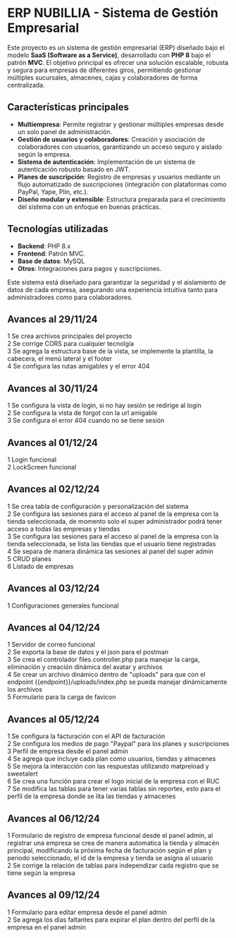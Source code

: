 # ERP NUBILLIA - Sistema de Gestión Empresarial

Este proyecto es un sistema de gestión empresarial (ERP) diseñado bajo el modelo **SaaS (Software as a Service)**, desarrollado con **PHP 8** bajo el patrón **MVC**. El objetivo principal es ofrecer una solución escalable, robusta y segura para empresas de diferentes giros, permitiendo gestionar múltiples sucursales, almacenes, cajas y colaboradores de forma centralizada.

## Características principales
- **Multiempresa**: Permite registrar y gestionar múltiples empresas desde un solo panel de administración.
- **Gestión de usuarios y colaboradores**: Creación y asociación de colaboradores con usuarios, garantizando un acceso seguro y aislado según la empresa.
- **Sistema de autenticación**: Implementación de un sistema de autenticación robusto basado en JWT.
- **Planes de suscripción**: Registro de empresas y usuarios mediante un flujo automatizado de suscripciones (integración con plataformas como PayPal, Yape, Plin, etc.).
- **Diseño modular y extensible**: Estructura preparada para el crecimiento del sistema con un enfoque en buenas prácticas.

## Tecnologías utilizadas
- **Backend**: PHP 8.x
- **Frontend**: Patrón MVC.
- **Base de datos**: MySQL
- **Otros**: Integraciones para pagos y suscripciones.

Este sistema está diseñado para garantizar la seguridad y el aislamiento de datos de cada empresa, asegurando una experiencia intuitiva tanto para administradores como para colaboradores.

## Avances al 29/11/24
1 Se crea archivos principales del proyecto  
2 Se corrige CORS para cualquier tecnolgía  
3 Se agrega la estructura base de la vista, se implemente la plantilla, la cabecera, el menú lateral y el footer  
4 Se configura las rutas amigables y el error 404

## Avances al 30/11/24
1 Se configura la vista de login, si no hay sesión se redirige al login  
2 Se configura la vista de forgot con la url amigable  
3 Se configura el error 404 cuando no se tiene sesión

## Avances al 01/12/24
1 Login funcional  
2 LockScreen funcional

## Avances al 02/12/24
1 Se crea tabla de configuración y personalización del sistema  
2 Se configura las sesiones para el acceso al panel de la empresa con la tienda seleccionada, de momento solo el super administrador podrá tener acceso a todas las empresas y tiendas  
3 Se configura las sesiones para el acceso al panel de la empresa con la tienda seleccionada, se lista las tiendas que el usuario tiene registradas  
4 Se separa de manera dinámica las sesiones al panel del super admin  
5 CRUD planes  
6 Listado de empresas

## Avances al 03/12/24
1 Configuraciones generales funcional  

## Avances al 04/12/24
1 Servidor de correo funcional  
2 Se exporta la base de datos y el json para el postman  
3 Se crea el controlador files.controller.php para manejar la carga, eliminación y creación dinámica del avatar y archivos  
4 Se crear un archivo dinámico dentro de "uploads" para que con el endpoint {{endpoint}}/uploads/index.php se pueda manejar dinámicamente los archivos  
5 Formulario para la carga de favicon

## Avances al 05/12/24
1 Se configura la facturación con el API de facturación  
2 Se configura los medios de pago "Paypal" para los planes y suscripciones  
3 Perfil de empresa desde el panel admin  
4 Se agrega que incluye cada plan como usuarios, tiendas y almacenes  
5 Se mejora la interacción con las respuestas utilizando matpreload y sweetalert  
6 Se crea una función para crear el logo inicial de la empresa con el RUC  
7 Se modifica las tablas para tener varias tablas sin reportes, esto para el perfil de la empresa donde se lita las tiendas y almacenes

## Avances al 06/12/24
1 Formulario de registro de empresa funcional desde el panel admin, al registrar una empresa se crea de manera automatica la tienda y almacén principal, modificando la próxima fecha de facturación según el plan y periodo seleccionado, el id de la empresa y tienda se asigna al usuario  
2 Se corrige la relación de tablas para independizar cada registro que se tiene según la empresa

## Avances al 09/12/24
1 Formulario para editar empresa desde el panel admin  
2 Se agrega los días faltantes para expirar el plan dentro del perfil de la empresa en el panel admin